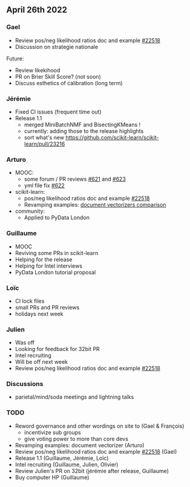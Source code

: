
## April 26th 2022


### Gael

- Review pos/neg likelihood ratios doc and example [#22518](https://github.com/scikit-learn/scikit-learn/pull/22518)
- Discussion on strategie nationale

Future:
- Review likekihood
- PR on Brier Skill Score? (not soon)
- Discuss esthetics of calibration (long term)


### Jérémie
- Fixed CI issues (frequent time out)
- Release 1.1
  - merged MiniBatchNMF and BisectingKMeans !
  - currently: adding those to the release highlights
  - sort what's new https://github.com/scikit-learn/scikit-learn/pull/23216

### Arturo

- MOOC:
    - some forum / PR reviews [#621](https://github.com/INRIA/scikit-learn-mooc/pull/621) and [#623](https://github.com/INRIA/scikit-learn-mooc/pull/623)
    - yml file fix [#622](https://github.com/INRIA/scikit-learn-mooc/pull/622)
- scikit-learn:
    - pos/neg likelihood ratios doc and example [#22518](https://github.com/scikit-learn/scikit-learn/pull/22518)
    - Revamping examples: [document vectorizers comparison](https://scikit-learn.org/dev/auto_examples/text/plot_hashing_vs_dict_vectorizer.html#sphx-glr-auto-examples-text-plot-hashing-vs-dict-vectorizer-py)
- community:
    - Applied to PyData London

### Guillaume

- MOOC
- Reviving some PRs in scikit-learn
- Helping for the release
- Helping for Intel interviews
- PyData London tutorial proposal

### Loïc

- CI lock files
- small PRs and PR reviews
- holidays next week

### Julien

- Was off
- Looking for feedback for 32bit PR
- Intel recruiting
- Will be off next week
- Review pos/neg likelihood ratios doc and example [#22518](https://github.com/scikit-learn/scikit-learn/pull/22518)


### Discussions
- parietal/mind/soda meetings and lightning talks

### TODO

- Reword governance and other wordings on site to (Gael & François)
    - incentivize sub groups
    - give voting power to more than core devs
- Revamping examples: document vectorizer (Arturo)
- Review pos/neg likelihood ratios doc and example [#22518](https://github.com/scikit-learn/scikit-learn/pull/22518) (Gael)
- Release 1.1 (Guillaume, Jérémie, Loïc)
- Intel recruiting (Guillaume, Julien, Olivier)
- Review Julien's PR on 32bit (jérémie after release, Guillaume)
- Buy computer HP (Guillaume)
